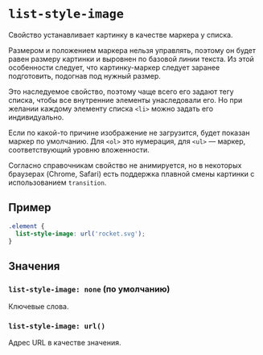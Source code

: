 # `list-style-image`

Свойство устанавливает картинку в качестве маркера у списка.

Размером и положением маркера нельзя управлять, поэтому он будет равен размеру картинки и выровнен по базовой линии текста. Из этой особенности следует, что картинку-маркер следует заранее подготовить, подогнав под нужный размер.

Это наследуемое свойство, поэтому чаще всего его задают тегу списка, чтобы все внутренние элементы унаследовали его. Но при желании каждому элементу списка `<li>` можно задать его индивидуально.

Если по какой-то причине изображение не загрузится, будет показан маркер по умолчанию. Для `<ol>` это нумерация, для `<ul>` — маркер, соответствующий уровню вложенности.

Согласно справочникам свойство не анимируется, но в некоторых браузерах (Chrome, Safari) есть поддержка плавной смены картинки с использованием `transition`.

## Пример

```css
.element {
  list-style-image: url('rocket.svg');
}
```

## Значения

### `list-style-image: none` (по умолчанию)

Ключевые слова.

### `list-style-image: url()`

Адрес URL в качестве значения.
